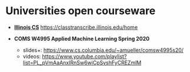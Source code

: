 # Universities open courseware



- **[Illinois CS](https://classtranscribe.illinois.edu/home)** https://classtranscribe.illinois.edu/home

- **COMS W4995 Applied Machine Learning Spring 2020**
	- slides+: https://www.cs.columbia.edu/~amueller/comsw4995s20/
    - videos: https://www.youtube.com/playlist?list=PL_pVmAaAnxIRnSw6wiCpSvshFyCREZmlM
    